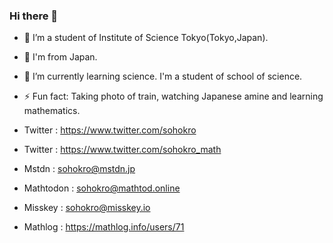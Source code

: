 ### Hi there 👋

<!--
**sohokro/sohokro** is a ✨ _special_ ✨ repository because its `README.md` (this file) appears on your GitHub profile.

Here are some ideas to get you started:-->

- 🔭 I’m a student of Institute of Science Tokyo(Tokyo,Japan).

- 🗾 I'm from Japan.

- 🌱 I’m currently learning science. I'm a student of school of science.
<!-- - 👯 I’m looking to collaborate on ...
- 🤔 I’m looking for help with ...
- 💬 Ask me about ... -->
<!-- - 📫 How to reach me:https://www.twitter.com/sohokro -->
<!-- - 😄 Pronouns: ... -->
- ⚡ Fun fact: Taking photo of train, watching Japanese amine and learning mathematics.

- Twitter : https://www.twitter.com/sohokro

- Twitter : https://www.twitter.com/sohokro_math

- Mstdn : sohokro@mstdn.jp

- Mathtodon : sohokro@mathtod.online

- Misskey : sohokro@misskey.io

- Mathlog : https://mathlog.info/users/71
